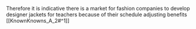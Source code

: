 Therefore it is indicative there is a market for fashion companies to develop designer jackets for teachers because of their schedule adjusting benefits [[KnownKnowns_A_2#^1]]